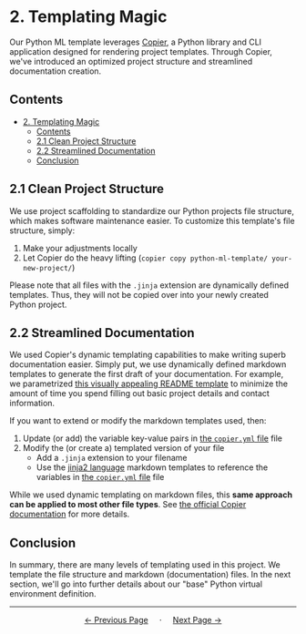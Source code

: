 # 2. Templating Magic

Our Python ML template leverages [Copier](https://copier.readthedocs.io/en/stable/), a Python library and CLI application designed for rendering project templates. Through Copier, we've introduced an optimized project structure and streamlined documentation creation.

<!-- 1-2 intro sentences. Table of contents: -->

## Contents

- [2. Templating Magic](#2-templating-magic)
  - [Contents](#contents)
  - [2.1 Clean Project Structure](#21-clean-project-structure)
  - [2.2 Streamlined Documentation](#22-streamlined-documentation)
  - [Conclusion](#conclusion)


## 2.1 Clean Project Structure

We use project scaffolding to standardize our Python projects file structure, which makes software maintenance easier. To customize this template's file structure, simply:

1. Make your adjustments locally
2. Let Copier do the heavy lifting (`copier copy python-ml-template/ your-new-project/`)

Please note that all files with the `.jinja` extension are dynamically defined templates. Thus, they will not be copied over into your newly created Python project.

## 2.2 Streamlined Documentation

We used Copier's dynamic templating capabilities to make writing superb documentation easier. Simply put, we use dynamically defined markdown templates to generate the first draft of your documentation. For example, we parametrized [this visually appealing README template](https://github.com/othneildrew/Best-README-Template) to minimize the amount of time you spend filling out basic project details and contact information.

If you want to extend or modify the markdown templates used, then:

1. Update (or add) the variable key-value pairs in [the `copier.yml` file](../copier.yml) file
2. Modify the (or create a) templated version of your file
   * Add a `.jinja` extension to your filename
   * Use the [jinja2 language](https://palletsprojects.com/p/jinja/) markdown templates to reference the variables in [the `copier.yml` file](../copier.yml) file


While we used dynamic templating on markdown files, this **same approach can be applied to most other file types**. See [the official Copier documentation](https://copier.readthedocs.io/en/stable/creating/#template-helpers) for more details.


## Conclusion

In summary, there are many levels of templating used in this project. We template the file structure and markdown (documentation) files. In the next section, we'll go into further details about our "base" Python virtual environment definition.

<!-- End of page buttons -->
---

<div align="center">

  <p align="center">
    <a href="1_core_components.md" style="text-align: left; margin-right: auto;"> ← Previous Page</a>
    &nbsp;&nbsp;&nbsp;
    ·
    &nbsp;&nbsp;&nbsp;
    <a href="3_python_env_definition.md" style="text-align: right;">Next Page → </a>
  </p>
</div>

<!-- LINKS -->
[src-code-Makefile]: ../Makefile
[src-environment.yml]: ../environment.yml
